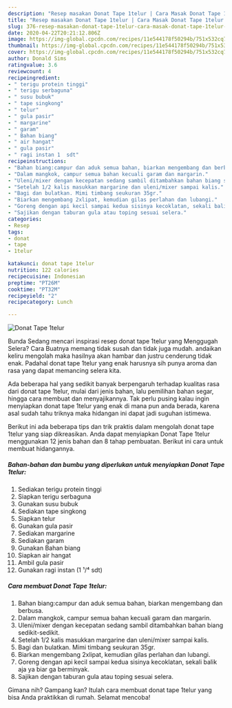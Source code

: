 ```yaml
---
description: "Resep masakan Donat Tape 1telur | Cara Masak Donat Tape 1telur Yang Bisa Manjain Lidah"
title: "Resep masakan Donat Tape 1telur | Cara Masak Donat Tape 1telur Yang Bisa Manjain Lidah"
slug: 376-resep-masakan-donat-tape-1telur-cara-masak-donat-tape-1telur-yang-bisa-manjain-lidah
date: 2020-04-22T20:21:12.806Z
image: https://img-global.cpcdn.com/recipes/11e544178f50294b/751x532cq70/donat-tape-1telur-foto-resep-utama.jpg
thumbnail: https://img-global.cpcdn.com/recipes/11e544178f50294b/751x532cq70/donat-tape-1telur-foto-resep-utama.jpg
cover: https://img-global.cpcdn.com/recipes/11e544178f50294b/751x532cq70/donat-tape-1telur-foto-resep-utama.jpg
author: Donald Sims
ratingvalue: 3.6
reviewcount: 4
recipeingredient:
- " terigu protein tinggi"
- " terigu serbaguna"
- " susu bubuk"
- " tape singkong"
- " telur"
- " gula pasir"
- " margarine"
- " garam"
- " Bahan biang"
- " air hangat"
- " gula pasir"
- " ragi instan 1  sdt"
recipeinstructions:
- "Bahan biang:campur dan aduk semua bahan, biarkan mengembang dan berbusa."
- "Dalam mangkok, campur semua bahan kecuali garam dan margarin."
- "Uleni/mixer dengan kecepatan sedang sambil ditambahkan bahan biang sedikit-sedikit."
- "Setelah 1/2 kalis masukkan margarine dan uleni/mixer sampai kalis."
- "Bagi dan bulatkan. Mimi timbang seukuran 35gr."
- "Biarkan mengembang 2xlipat, kemudian gilas perlahan dan lubangi."
- "Goreng dengan api kecil sampai kedua sisinya kecoklatan, sekali balik aja ya biar ga berminyak."
- "Sajikan dengan taburan gula atau toping sesuai selera."
categories:
- Resep
tags:
- donat
- tape
- 1telur

katakunci: donat tape 1telur 
nutrition: 122 calories
recipecuisine: Indonesian
preptime: "PT26M"
cooktime: "PT32M"
recipeyield: "2"
recipecategory: Lunch

---
```



![Donat Tape 1telur](https://img-global.cpcdn.com/recipes/11e544178f50294b/751x532cq70/donat-tape-1telur-foto-resep-utama.jpg)

Bunda Sedang mencari inspirasi resep donat tape 1telur yang Menggugah Selera? Cara Buatnya memang tidak susah dan tidak juga mudah. andaikan keliru mengolah maka hasilnya akan hambar dan justru cenderung tidak enak. Padahal donat tape 1telur yang enak harusnya sih punya aroma dan rasa yang dapat memancing selera kita.

Ada beberapa hal yang sedikit banyak berpengaruh terhadap kualitas rasa dari donat tape 1telur, mulai dari jenis bahan, lalu pemilihan bahan segar, hingga cara membuat dan menyajikannya. Tak perlu pusing kalau ingin menyiapkan donat tape 1telur yang enak di mana pun anda berada, karena asal sudah tahu triknya maka hidangan ini dapat jadi suguhan istimewa.




Berikut ini ada beberapa tips dan trik praktis dalam mengolah donat tape 1telur yang siap dikreasikan. Anda dapat menyiapkan Donat Tape 1telur menggunakan 12 jenis bahan dan 8 tahap pembuatan. Berikut ini cara untuk membuat hidangannya.

<!--inarticleads1-->

##### Bahan-bahan dan bumbu yang diperlukan untuk menyiapkan Donat Tape 1telur:

1. Sediakan  terigu protein tinggi
1. Siapkan  terigu serbaguna
1. Gunakan  susu bubuk
1. Sediakan  tape singkong
1. Siapkan  telur
1. Gunakan  gula pasir
1. Sediakan  margarine
1. Sediakan  garam
1. Gunakan  Bahan biang
1. Siapkan  air hangat
1. Ambil  gula pasir
1. Gunakan  ragi instan (1 ¹/⁴ sdt)




<!--inarticleads2-->

##### Cara membuat Donat Tape 1telur:

1. Bahan biang:campur dan aduk semua bahan, biarkan mengembang dan berbusa.
1. Dalam mangkok, campur semua bahan kecuali garam dan margarin.
1. Uleni/mixer dengan kecepatan sedang sambil ditambahkan bahan biang sedikit-sedikit.
1. Setelah 1/2 kalis masukkan margarine dan uleni/mixer sampai kalis.
1. Bagi dan bulatkan. Mimi timbang seukuran 35gr.
1. Biarkan mengembang 2xlipat, kemudian gilas perlahan dan lubangi.
1. Goreng dengan api kecil sampai kedua sisinya kecoklatan, sekali balik aja ya biar ga berminyak.
1. Sajikan dengan taburan gula atau toping sesuai selera.




Gimana nih? Gampang kan? Itulah cara membuat donat tape 1telur yang bisa Anda praktikkan di rumah. Selamat mencoba!
